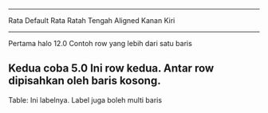 -------------------------------------------------------------
   Rata     Default            Rata Ratah
  Tengah    Aligned           Kanan Kiri
----------- ------- --------------- -------------------------
 Pertama    halo               12.0 Contoh row yang lebih
                                    dari satu baris

   Kedua    coba                5.0 Ini row kedua. Antar row
                                    dipisahkan oleh baris
                                    kosong.
-------------------------------------------------------------

Table: Ini labelnya.
Label juga boleh multi baris
